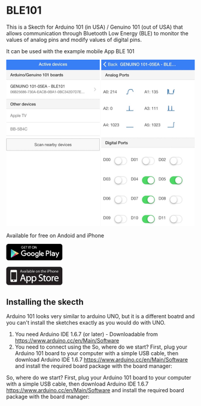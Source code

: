 # BLE101
This is a Skecth for Arduino 101 (in USA) / Genuino 101 (out of USA) that allows communication through Bluetooth Low Energy (BLE) to monitor the values of analog pins and modify values of digital pins.

It can be used with the example mobile App BLE 101

<img src="./images/IMG_5600_4.7.jpg" width="250">
<img src="./images/IMG_5601_4.7.jpg" width="250">


Available for free on Andoid and iPhone

[<img src="./images/googleplay.png" width="150">](http://play.google.com/store/apps/details?id=com.firstmakers.ble101)

[<img src="./images/appstore.jpg" width="150">](http://appstore.com/ble-101)

## Installing the skecth
Arduino 101 looks very similar to arduino UNO, but it is a different boatrd and you can't install the sketches exactly as you would do with UNO.

1) You need Arduino IDE 1.6.7 (or later) - Downloadable from https://www.arduino.cc/en/Main/Software
2) You need to connect using the 
So, where do we start? First, plug your Arduino 101 board to your computer with a simple USB cable, then download Arduino IDE 1.6.7 https://www.arduino.cc/en/Main/Software and install the required board package with the board manager:

So, where do we start? First, plug your Arduino 101 board to your computer with a simple USB cable, then download Arduino IDE 1.6.7 https://www.arduino.cc/en/Main/Software and install the required board package with the board manager:
